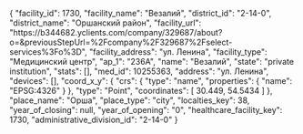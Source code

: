 {
    "facility_id": 1730,
    "facility_name": "Везалий",
    "district_id": "2-14-0",
    "district_name": "Оршанский район",
    "facility_url": "https:\/\/b344682.yclients.com\/company\/329687\/about?o=&previousStepUrl=%2Fcompany%2F329687%2Fselect-services%3Fo%3D",
    "facility_address": "ул. Ленина",
    "facility_type": "Медицинский центр",
    "ap_1": "236А",
    "name": "Везалий",
    "state": "private institution",
    "stats": [],
    "med_id": 10255363,
    "address": "ул. Ленина",
    "devices": [],
    "coord_x_y": {
        "crs": {
            "type": "name",
            "properties": {
                "name": "EPSG:4326"
            }
        },
        "type": "Point",
        "coordinates": [
            30.449,
            54.5434
        ]
    },
    "place_name": "Орша",
    "place_type": "city",
    "localties_key": 38,
    "year_of_closing": null,
    "year_of_opening": "0",
    "healthcare_facility_key": 1730,
    "administrative_division_id": "2-14-0"
}